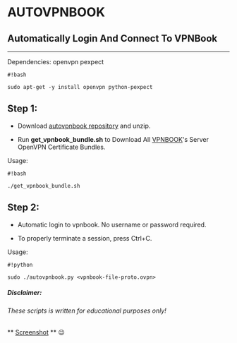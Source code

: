 # AUTOVPNBOOK #
## Automatically Login And Connect To VPNBook ##
***



Dependencies:
openvpn pexpect
```
#!bash

sudo apt-get -y install openvpn python-pexpect
```


## Step 1: ##
* Download [autovpnbook repository](https://bitbucket.org/ruped24/autovpnbook/get/8678e90af02e.zip) and unzip.

* Run **get_vpnbook_bundle.sh** to Download All [VPNBOOK](https://www.vpnbook.com/freevpn)'s Server OpenVPN Certificate Bundles.
 
 

Usage: 
```
#!bash

./get_vpnbook_bundle.sh
```


## Step 2: ##
* Automatic login to vpnbook. No username or password required.

* To properly terminate a session, press Ctrl+C.


Usage: 
```
#!python

sudo ./autovpnbook.py <vpnbook-file-proto.ovpn>
```

##### Disclaimer: ######

###### These scripts is written for educational purposes only!

** [Screenshot](https://drive.google.com/open?id=0B79r4wTVj-CZMlBhTnRwTUxUdDA) ** :wink:
